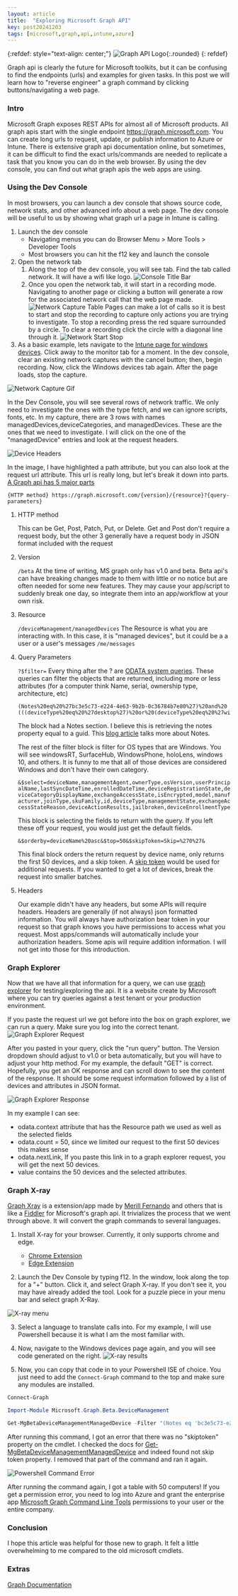 ```yaml
---
layout: article
title:  "Exploring Microsoft Graph API"
key: post20241203
tags: [microsoft,graph,api,intune,azure]
---
```

{:refdef: style="text-align: center;"}
![Graph API Logo](/assets/images/graph-api/graph_api_logo.png){:.rounded}
{: refdef}

Graph api is clearly the future for Microsoft toolkits, but it can be confusing to find the endpoints (urls) and examples for given tasks. In this post we will learn how to "reverse engineer" a graph command by clicking buttons/navigating a web page.

<!--more-->

### Intro
Microsoft Graph exposes REST APIs for almost all of Microsoft products. All graph apis start with the single endpoint https://graph.microsoft.com. You can create long urls to request, update, or publish information to Azure or Intune. There is extensive graph api documentation online, but sometimes, it can be difficult to find the exact urls/commands are needed to replicate a task that you know you can do in the web browser. By using the dev console, you can find out what graph apis the web apps are using. 

### Using the Dev Console
In most browsers, you can launch a dev console that shows source code, network stats, and other advanced info about a web page. The dev console will be useful to us by showing what graph url a page in Intune is calling.

1. Launch the dev console
    * Navigating menus you can do Browser Menu > More Tools > Developer Tools
    * Most browsers you can hit the f12 key and launch the console
2. Open the network tab
    1. Along the top of the dev console, you will see tab. Find the tab called network. It will have a wifi like logo. ![Console Title Bar](/assets/images/graph-api/ConsoleTitleBar.png)
    2. Once you open the network tab, it will start in a recording mode. Navigating to another page or clicking a button will generate a row for the associated network call that the web page made. 
    ![Network Capture Table](/assets/images/graph-api/NetworkCaptureTable.png)
    Pages can make a lot of calls so it is best to start and stop the recording to capture only actions you are trying to investigate. To stop a recording press the red square surrounded by a circle. To clear a recording click the circle with a diagonal line through it. ![Network Start Stop](/assets/images/graph-api/Start-Stop-Network.png)
3. As a basic example, lets navigate to the [Intune page for windows devices](https://intune.microsoft.com/#view/Microsoft_Intune_DeviceSettings/DevicesWindowsMenu/~/windowsDevices). Click away to the monitor tab for a moment. In the dev console, clear an existing network captures with the cancel button; then, begin recording. Now, click the Windows devices tab again. After the page loads, stop the capture.

![Network Capture Gif](/assets/images/graph-api/NetworkCapture.gif)

In the Dev Console, you will see several rows of network traffic. We only need to investigate the ones with the type fetch, and  we can ignore scripts, fonts, etc. In my capture, there are 3 rows with names managedDevices,deviceCategories, and managedDevices. These are the ones that we need to investigate. I will click on the one of the "managedDevice" entries and look at the request headers.

![Device Headers](/assets/images/graph-api/ManageDevicesHeaders.png)

In the image, I have highlighted a path attribute, but you can also look at the request url attribute. This url is really long, but let's break it down into parts. [A Graph api has 5 major parts](https://learn.microsoft.com/en-us/graph/use-the-api#call-a-rest-api-method)

```{HTTP method} https://graph.microsoft.com/{version}/{resource}?{query-parameters}```

1. HTTP method 

    This can be Get, Post, Patch, Put, or Delete. Get and Post don't require a request body, but the other 3 generally have a request body in JSON format included with the request


2. Version

    ```/beta```
    At the time of writing, MS graph only has v1.0 and beta. Beta api's can have breaking changes made to them with little or no notice but are often needed for some new features. They may cause your app/script to suddenly break one day, so integrate them into an app/workflow at your own risk. 

3. Resource

    ```/deviceManagement/managedDevices``` The Resource is what you are interacting with. In this case, it is "managed devices", but it could be a a user or a user's messages ```/me/messages```

4. Query Parameters

    ```?$filter=``` Every thing after the ? are [ODATA system queries](https://learn.microsoft.com/en-us/odata/concepts/queryoptions-overview). These queries can filter the objects that are returned, including more or less attributes (for a computer think Name, serial, ownership type, architecture, etc)

    ```
    (Notes%20eq%20%27bc3e5c73-e224-4e63-9b2b-0c36784b7e80%27)%20and%20
    (((deviceType%20eq%20%27desktop%27)%20or%20(deviceType%20eq%20%27windowsRT%27)%20or%20(deviceType%20eq%20%27winEmbedded%27)%20or%20(deviceType%20eq%20%27surfaceHub%27)%20or%20(deviceType%20eq%20%27windows10x%27)%20or%20(deviceType%20eq%20%27windowsPhone%27)%20or%20(deviceType%20eq%20%27holoLens%27)))
    ``` 
    The block had a Notes section. I believe this is retrieving the notes property equal to a guid. This [blog article](https://wetterssource.com/get-device-notes-from-graph) talks more about Notes.

    The rest of the filter block is filter for OS types that are Windows. You will see windowsRT, SurfaceHub, WindowsPhone, holoLens, windows 10, and others. It is funny to me that all of those devices are considered Windows and don't have their own category. 

    ```&$select=deviceName,managementAgent,ownerType,osVersion,userPrincipalName,lastSyncDateTime,enrolledDateTime,deviceRegistrationState,deviceCategoryDisplayName,exchangeAccessState,isEncrypted,model,manufacturer,joinType,skuFamily,id,deviceType,managementState,exchangeAccessStateReason,deviceActionResults,jailbroken,deviceEnrollmentType```

    This block is selecting the fields to return with the query. If you left these off your request, you would just get the default fields. 

    ```&$orderby=deviceName%20asc&$top=50&$skipToken=Skip=%270%27&```

    This final block orders the return request by device name, only returns the first 50 devices, and a skip token. A [skip token](https://learn.microsoft.com/en-us/answers/questions/546455/what-is-skiptoken-in-queryrequestoptions) would be used for additional requests. If you wanted to get a lot of devices, break the request into smaller batches.

5. Headers

    Our example didn't have any headers, but some APIs will require headers. Headers are generally (if not always) json formatted information. You will always have authorization bear token in your request so that graph knows you have permissions to access what you request. Most apps/commands will automatically include your authorization headers. Some apis will require addition information. I will not get into those for this introduction.

### Graph Explorer
Now that we have all that information for a query, we can use [graph explorer](https://developer.microsoft.com/en-us/graph/graph-explorer) for testing/exploring the api. It is a website create by Microsoft where you can try queries against a test tenant or your production environment. 

If you paste the request url we got before into the box on graph explorer, we can run a query. Make sure you log into the correct tenant. 
![Graph Explorer Request](/assets/images/graph-api/GraphExplorerRequest.png)

After you pasted in your query, click the "run query" button. The Version dropdown should adjust to v1.0 or beta automatically, but you will have to adjust your http method. For my example, the default "GET" is correct. Hopefully, you get an OK response and can scroll down to see the content of the response. It should be some request information followed by a list of devices and attributes in JSON format.

![Graph Explorer Response](/assets/images/graph-api/GraphExplorerResponse.png)

In my example I can see: 
* odata.context attribute that has the Resource path we used as well as the selected fields
* odata.count = 50, since we limited our request to the first 50 devices this makes sense
* odata.nextLink, If you paste this link in to a graph explorer request, you will get the next 50 devices. 
* value contains the 50 devices and the selected attributes.

### Graph X-ray
[Graph Xray](https://graphxray.merill.net/) is a extension/app made by [Merill Fernando](https://merill.net/) and others that is like a [Fiddler](https://www.telerik.com/blogs/how-to-test-your-api-with-fiddler) for Microsoft's graph api. It trivializes the process that we went through above. It will convert the graph commands to several languages.

1. Install X-ray for your browser. Currently, it only supports chrome and edge.
    * [Chrome Extension](https://chromewebstore.google.com/detail/graph-x-ray/gdhbldfajbedclijgcmmmobdbnjhnpdh)
    * [Edge Extension](https://microsoftedge.microsoft.com/addons/detail/graph-xray/oplgganppgjhpihgciiifejplnnpodak)

2. Launch the Dev Console by typing f12. In the window, look along the top for a "+" button. Click it, and select Graph X-ray. If you don't see it, you may have already added the tool. Look for a puzzle piece in your menu bar and select graph X-Ray.

![X-ray menu](/assets/images/graph-api/X-Ray-Menu.png)

3. Select a language to translate calls into. For my example, I will use Powershell because it is what I am the most familiar with. 

4. Now, navigate to the Windows devices page again, and you will see code generated on the right.
![X-ray results](/assets/images/graph-api/X-Ray-Results.png)

5. Now, you can copy that code in to your Powershell ISE of choice. You just need to add the ```Connect-Graph``` command to the top and make sure any modules are installed.

```powershell
Connect-Graph

Import-Module Microsoft.Graph.Beta.DeviceManagement

Get-MgBetaDeviceManagementManagedDevice -Filter "(Notes eq 'bc3e5c73-e224-4e63-9b2b-0c36784b7e80') and (((deviceType eq 'desktop') or (deviceType eq 'windowsRT') or (deviceType eq 'winEmbedded') or (deviceType eq 'surfaceHub') or (deviceType eq 'windows10x') or (deviceType eq 'windowsPhone') or (deviceType eq 'holoLens')))" -Property "deviceName,managementAgent,ownerType,osVersion,userPrincipalName,lastSyncDateTime,enrolledDateTime,deviceRegistrationState,deviceCategoryDisplayName,exchangeAccessState,isEncrypted,model,manufacturer,joinType,skuFamily,id,deviceType,managementState,exchangeAccessStateReason,deviceActionResults,jailbroken,deviceEnrollmentType" -Sort "skuFamily desc" -Top 50 -Skiptoken "Skip" 
```

After running this command, I got an error that there was no "skiptoken" property on the cmdlet. I checked the docs for [Get-MgBetaDeviceManagementManagedDevice](https://learn.microsoft.com/en-us/powershell/module/microsoft.graph.beta.devicemanagement/get-mgbetadevicemanagementmanageddevice?view=graph-powershell-beta) and indeed found not skip token property. I removed that part of the command and ran it again.

![Powershell Command Error](/assets/images/graph-api/Command-Error.png)

After running the command again, I got a table with 50 computers!  If you get a permission error, you need to log into Azure and grant the enterprise app [Microsoft Graph Command Line Tools](https://portal.azure.com/#view/Microsoft_AAD_IAM/ManagedAppMenuBlade/~/Permissions/objectId/2e12c2bc-de4e-49c3-b84e-6ea4f3a06ace/appId/14d82eec-204b-4c2f-b7e8-296a70dab67e/preferredSingleSignOnMode~/null/servicePrincipalType/Application/fromNav/) permissions to your user or the entire company.

### Conclusion

I hope this article was helpful for those new to graph. It felt a little overwhelming to me compared to the old microsoft cmdlets.


### Extras

[Graph Documentation](https://learn.microsoft.com/en-us/graph/api/overview?view=graph-rest-1.0)